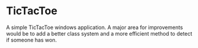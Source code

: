 # TicTacToe
A simple TicTacToe windows application. A major area for improvements would be to add a better class system and a more efficient method to detect if someone has won.
